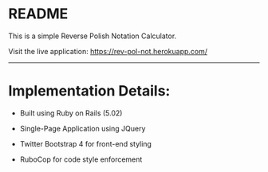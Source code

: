 # README

This is a simple Reverse Polish Notation Calculator.

Visit the live application: https://rev-pol-not.herokuapp.com/

---

# Implementation Details:

* Built using Ruby on Rails (5.02)

* Single-Page Application using JQuery

* Twitter Bootstrap 4 for front-end styling

* RuboCop for code style enforcement